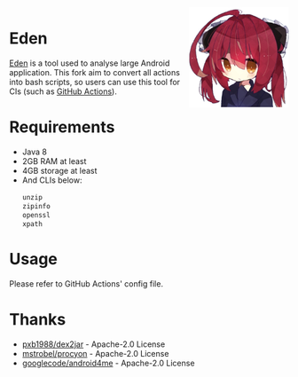 <img align="right" src="docs/eden.png" width="180"/>

# Eden

[Eden](https://github.com/MrXiaoM/Eden) is a tool used to analyse large Android application. This fork aim to convert all actions into bash scripts, so users can use this tool for CIs (such as [GitHub Actions](https://docs.github.com/actions)).

# Requirements

* Java 8
* 2GB RAM at least
* 4GB storage at least
* And CLIs below:
  ```
  unzip
  zipinfo
  openssl
  xpath
  ```

# Usage

Please refer to GitHub Actions' config file.

# Thanks

* [pxb1988/dex2jar](https://github.com/pxb1988/dex2jar) - Apache-2.0 License
* [mstrobel/procyon](https://github.com/mstrobel/procyon) - Apache-2.0 License
* [googlecode/android4me](https://code.google.com/archive/p/android4me) - Apache-2.0 License
